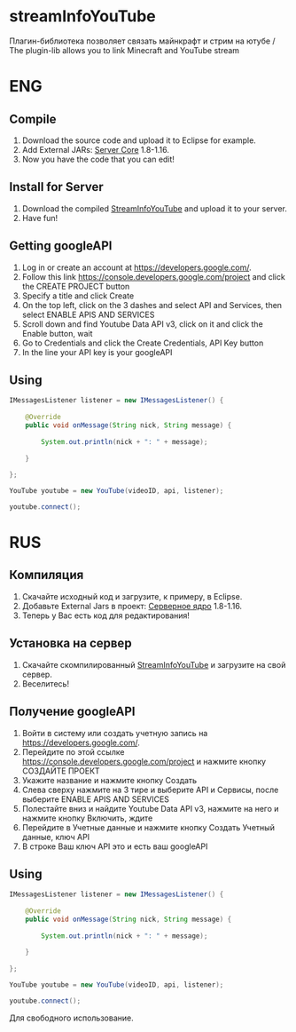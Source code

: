 # streamInfoYouTube
Плагин-библиотека позволяет связать майнкрафт и стрим на ютубе / The plugin-lib allows you to link Minecraft and YouTube stream

# ENG
## Compile
1. Download the source code and upload it to Eclipse for example.
2. Add External JARs: [Server Core](https://getbukkit.org/download/craftbukkit) 1.8-1.16.
3. Now you have the code that you can edit!

## Install for Server
1. Download the compiled [StreamInfoYouTube](https://github.com/Dseym/streamInfoYouTube/releases/download/youtubeStream/youtubeStream.jar) and upload it to your server.
2. Have fun!

## Getting googleAPI
1. Log in or create an account at https://developers.google.com/.
2. Follow this link https://console.developers.google.com/project and click the CREATE PROJECT button
3. Specify a title and click Create
4. On the top left, click on the 3 dashes and select API and Services, then select ENABLE APIS AND SERVICES
5. Scroll down and find Youtube Data API v3, click on it and click the Enable button, wait
6. Go to Credentials and click the Create Credentials, API Key button
7. In the line your API key is your googleAPI

## Using
```java
IMessagesListener listener = new IMessagesListener() {
			
	@Override
	public void onMessage(String nick, String message) {
		
		System.out.println(nick + ": " + message);
		
	}
	
};

YouTube youtube = new YouTube(videoID, api, listener);

youtube.connect();
```

# RUS
## Компиляция
1. Скачайте исходный код и загрузите, к примеру, в Eclipse.
2. Добавьте External Jars в проект: [Серверное ядро](https://getbukkit.org/download/craftbukkit) 1.8-1.16.
3. Теперь у Вас есть код для редактирования!

## Установка на сервер
1. Скачайте скомпилированный [StreamInfoYouTube](https://github.com/Dseym/streamInfoYouTube/releases/download/youtubeStream/youtubeStream.jar) и загрузите на свой сервер.
2. Веселитесь!

## Получение googleAPI
1. Войти в систему или создать учетную запись на https://developers.google.com/.
2. Перейдите по этой ссылке https://console.developers.google.com/project и нажмите кнопку СОЗДАЙТЕ ПРОЕКТ
3. Укажите название и нажмите кнопку Создать
4. Слева сверху нажмите на 3 тире и выберите API и Сервисы, после выберите ENABLE APIS AND SERVICES
5. Полестайте вниз и найдите Youtube Data API v3, нажмите на него и нажмите кнопку Включить, ждите
6. Перейдите в Учетные данные и нажмите кнопку Создать Учетный данные, ключ API
7. В строке Ваш ключ API это и есть ваш googleAPI

## Using
```java
IMessagesListener listener = new IMessagesListener() {
			
	@Override
	public void onMessage(String nick, String message) {
		
		System.out.println(nick + ": " + message);
		
	}
	
};

YouTube youtube = new YouTube(videoID, api, listener);

youtube.connect();
```

Для свободного использование.